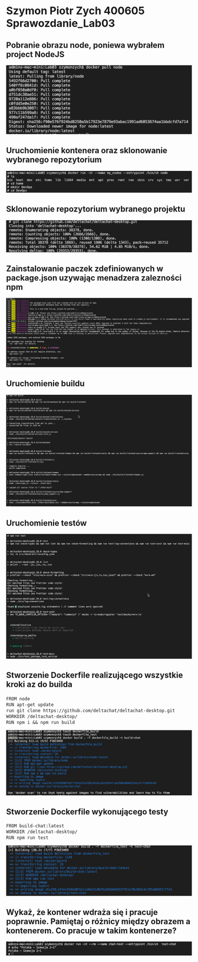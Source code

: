 # Szymon Piotr Zych 400605 Sprawozdanie_Lab03

## Pobranie obrazu node, poniewa wybrałem project NodeJS

![NodePull](./pull_node.png)

## Uruchomienie kontenera oraz sklonowanie wybranego repozytorium

![NodeRun](./run_node.png)

## Sklonowanie repozytorium wybranego projektu

![GitClone](./git_clone.png)

## Zainstalowanie paczek zdefiniowanych w package.json uzywając menadzera zalezności npm

![NpmInstall](./npm_i.png)

## Uruchomienie buildu

![RunBuild](./npm_run_build.png)

## Uruchomienie testów

![RunTest](./npm_run_test.png)

## Stworzenie Dockerfile realizującego wszystkie kroki az do builda

```
FROM node
RUN apt-get update
run git clone https://github.com/deltachat/deltachat-desktop.git
WORKDIR /deltachat-desktop/
RUN npm i && npm run build

```

![Dockerfile1](./Dockerfile1.png)

## Stworzenie Dockerfile wykonującego testy

```
FROM build-chat:latest
WORKDIR /deltachat-desktop/
RUN npm run test

```

![Dockerfile2](./Dockerfile2.png)

## Wykaż, że kontener wdraża się i pracuje poprawnie. Pamiętaj o różnicy między obrazem a kontenerem. Co pracuje w takim kontenerze?

![Kontener](./Kontener.png)
